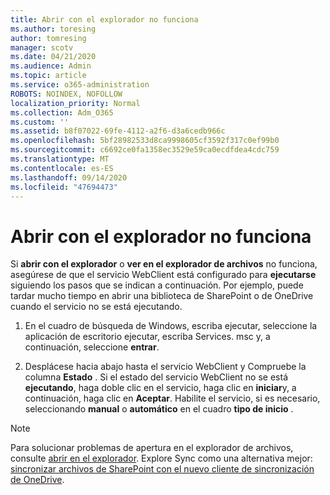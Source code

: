 ```yaml
---
title: Abrir con el explorador no funciona
ms.author: toresing
author: tomresing
manager: scotv
ms.date: 04/21/2020
ms.audience: Admin
ms.topic: article
ms.service: o365-administration
ROBOTS: NOINDEX, NOFOLLOW
localization_priority: Normal
ms.collection: Adm_O365
ms.custom: ''
ms.assetid: b8f07022-69fe-4112-a2f6-d3a6cedb966c
ms.openlocfilehash: 5bf28982533d8ca9998605cf3592f317c0ef99b0
ms.sourcegitcommit: c6692ce0fa1358ec3529e59ca0ecdfdea4cdc759
ms.translationtype: MT
ms.contentlocale: es-ES
ms.lasthandoff: 09/14/2020
ms.locfileid: "47694473"
---
```

# <a name="open-with-explorer-isnt-working"></a>Abrir con el explorador no funciona

Si **abrir con el explorador** o **ver en el explorador de archivos** no funciona, asegúrese de que el servicio WebClient está configurado para **ejecutarse** siguiendo los pasos que se indican a continuación. Por ejemplo, puede tardar mucho tiempo en abrir una biblioteca de SharePoint o de OneDrive cuando el servicio no se está ejecutando. 
  
1. En el cuadro de búsqueda de Windows, escriba ejecutar, seleccione la aplicación de escritorio ejecutar, escriba Services. msc y, a continuación, seleccione **entrar**.
    
2. Desplácese hacia abajo hasta el servicio WebClient y Compruebe la columna **Estado** . Si el estado del servicio WebClient no se está **ejecutando**, haga doble clic en el servicio, haga clic en **iniciar**y, a continuación, haga clic en **Aceptar**. Habilite el servicio, si es necesario, seleccionando **manual** o **automático** en el cuadro **tipo de inicio** . 
    
> [!NOTE]
> Para solucionar problemas de apertura en el explorador de archivos, consulte [abrir en el explorador](https://go.microsoft.com/fwlink/?linkid=871665). Explore Sync como una alternativa mejor: [sincronizar archivos de SharePoint con el nuevo cliente de sincronización de OneDrive](https://go.microsoft.com/fwlink/?linkid=871666). 
  

